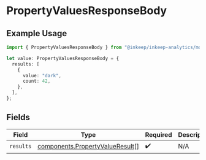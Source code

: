 # PropertyValuesResponseBody

## Example Usage

```typescript
import { PropertyValuesResponseBody } from "@inkeep/inkeep-analytics/models/components";

let value: PropertyValuesResponseBody = {
  results: [
    {
      value: "dark",
      count: 42,
    },
  ],
};
```

## Fields

| Field                                                                              | Type                                                                               | Required                                                                           | Description                                                                        |
| ---------------------------------------------------------------------------------- | ---------------------------------------------------------------------------------- | ---------------------------------------------------------------------------------- | ---------------------------------------------------------------------------------- |
| `results`                                                                          | [components.PropertyValueResult](../../models/components/propertyvalueresult.md)[] | :heavy_check_mark:                                                                 | N/A                                                                                |